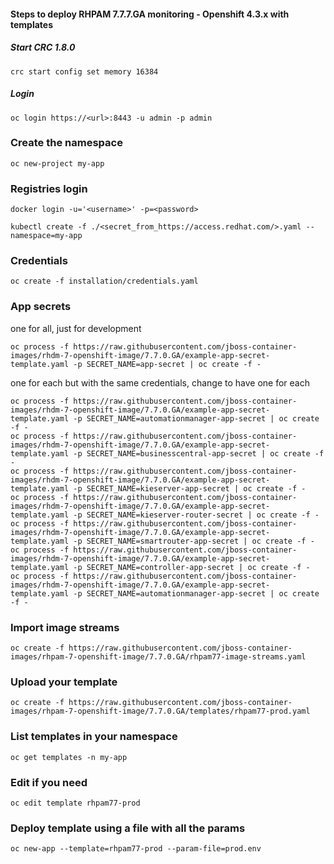 #### Steps to deploy RHPAM 7.7.7.GA monitoring - Openshift 4.3.x with templates

##### Start CRC 1.8.0
```console
crc start config set memory 16384
```

##### Login
```console
oc login https://<url>:8443 -u admin -p admin
```

### Create the namespace
```console
oc new-project my-app
```

### Registries login
```console
docker login -u='<username>' -p=<password>

kubectl create -f ./<secret_from_https://access.redhat.com/>.yaml --namespace=my-app
```

### Credentials
```console
oc create -f installation/credentials.yaml
```

### App secrets
one for all, just for development
```console
oc process -f https://raw.githubusercontent.com/jboss-container-images/rhdm-7-openshift-image/7.7.0.GA/example-app-secret-template.yaml -p SECRET_NAME=app-secret | oc create -f -
```
one for each but with the same credentials, change to have one for each
```console
oc process -f https://raw.githubusercontent.com/jboss-container-images/rhdm-7-openshift-image/7.7.0.GA/example-app-secret-template.yaml -p SECRET_NAME=automationmanager-app-secret | oc create -f -
oc process -f https://raw.githubusercontent.com/jboss-container-images/rhdm-7-openshift-image/7.7.0.GA/example-app-secret-template.yaml -p SECRET_NAME=businesscentral-app-secret | oc create -f -
oc process -f https://raw.githubusercontent.com/jboss-container-images/rhdm-7-openshift-image/7.7.0.GA/example-app-secret-template.yaml -p SECRET_NAME=kieserver-app-secret | oc create -f -
oc process -f https://raw.githubusercontent.com/jboss-container-images/rhdm-7-openshift-image/7.7.0.GA/example-app-secret-template.yaml -p SECRET_NAME=kieserver-router-secret | oc create -f -
oc process -f https://raw.githubusercontent.com/jboss-container-images/rhdm-7-openshift-image/7.7.0.GA/example-app-secret-template.yaml -p SECRET_NAME=smartrouter-app-secret | oc create -f -
oc process -f https://raw.githubusercontent.com/jboss-container-images/rhdm-7-openshift-image/7.7.0.GA/example-app-secret-template.yaml -p SECRET_NAME=controller-app-secret | oc create -f -
oc process -f https://raw.githubusercontent.com/jboss-container-images/rhdm-7-openshift-image/7.7.0.GA/example-app-secret-template.yaml -p SECRET_NAME=automationmanager-app-secret | oc create -f -

```

### Import image streams

```console
oc create -f https://raw.githubusercontent.com/jboss-container-images/rhpam-7-openshift-image/7.7.0.GA/rhpam77-image-streams.yaml
```

### Upload your template
```console
oc create -f https://raw.githubusercontent.com/jboss-container-images/rhpam-7-openshift-image/7.7.0.GA/templates/rhpam77-prod.yaml
```
### List templates in your namespace
```console
oc get templates -n my-app
```

### Edit if you need
```console
oc edit template rhpam77-prod
```

### Deploy template using a file with all the params
```console
oc new-app --template=rhpam77-prod --param-file=prod.env
```
